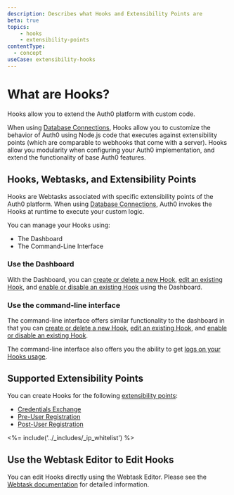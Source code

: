 ```yaml
---
description: Describes what Hooks and Extensibility Points are
beta: true
topics:
    - hooks
    - extensibility-points
contentType:
  - concept
useCase: extensibility-hooks
---
```

# What are Hooks?

Hooks allow you to extend the Auth0 platform with custom code.

When using [Database Connections](/connections/database), Hooks allow you to customize the behavior of Auth0 using Node.js code that executes against extensibility points (which are comparable to webhooks that come with a server). Hooks allow you modularity when configuring your Auth0 implementation, and extend the functionality of base Auth0 features.

## Hooks, Webtasks, and Extensibility Points

Hooks are Webtasks associated with specific extensibility points of the Auth0 platform. When using [Database Connections](/connections/database), Auth0 invokes the Hooks at runtime to execute your custom logic.

You can manage your Hooks using:

* The Dashboard
* The Command-Line Interface

### Use the Dashboard

With the Dashboard, you can [create or delete a new Hook](/hooks/guides/create-delete-hooks-using-dashboard), [edit an existing Hook](/hooks/guides/edit-hooks-using-dashboard), and [enable or disable an existing Hook](/hooks/guides/enable-disable-hooks-using-dashboard) using the Dashboard.

### Use the command-line interface

The command-line interface offers similar functionality to the dashboard in that you can [create or delete a new Hook](/hooks/guides/create-delete-hooks-using-cli), [edit an existing Hook](/hooks/guides/edit-hooks-using-cli), and [enable or disable an existing Hook](/hooks/guides/enable-disable-hooks-using-cli).

The command-line interface also offers you the ability to get [logs on your Hooks usage](/hooks/guides/logging-hooks-using-cli).

## Supported Extensibility Points

You can create Hooks for the following [extensibility points](/hooks/extensibility-points):

- [Credentials Exchange](/hooks/guides/credentials-exchange-extensibility-point)
- [Pre-User Registration](/hooks/guides/pre-user-registration-extensibility-point)
- [Post-User Registration](/hooks/guides/post-user-registration-extensibility-point)

<%= include('../_includes/_ip_whitelist') %>

## Use the Webtask Editor to Edit Hooks

You can edit Hooks directly using the Webtask Editor. Please see the [Webtask documentation](https://webtask.io/docs/editor) for detailed information.